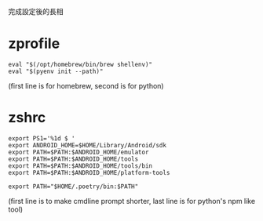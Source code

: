 完成設定後的長相
# zprofile
```
eval "$(/opt/homebrew/bin/brew shellenv)"
eval "$(pyenv init --path)"
```
(first line is for homebrew, second is for python)

# zshrc
```
export PS1='%1d $ '
export ANDROID_HOME=$HOME/Library/Android/sdk
export PATH=$PATH:$ANDROID_HOME/emulator
export PATH=$PATH:$ANDROID_HOME/tools
export PATH=$PATH:$ANDROID_HOME/tools/bin
export PATH=$PATH:$ANDROID_HOME/platform-tools

export PATH="$HOME/.poetry/bin:$PATH"
```

(first line is to make cmdline prompt shorter, last line is for python's npm like tool)
